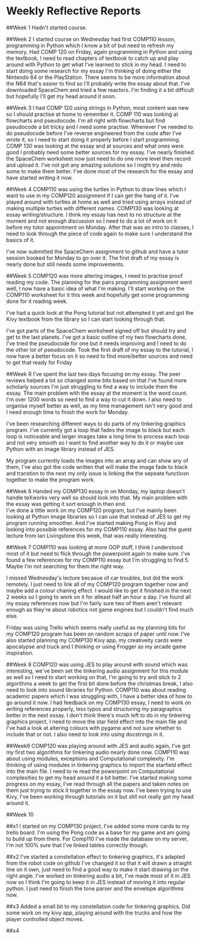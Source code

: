 # Weekly Reflective Reports

##Week 1
Hadn't started course.

##Week 2
I started course on Wednesday had first COMP110 lesson, programming in Python which I know a bit of but need to refresh my memory. 
Had COMP 120 on Friday, again programming in Python and using the textbook, I need to read chapters of textbook to catch up and play around with Python to get what I've learned to stick in my head.
I need to start doing some research for my essay I'm thinking of doing either the Nintendo 64 or the PlayStation. There seems to be more information about the N64 that's easier to find so I'll probably write the essay about that. I've downloaded SpaceChem and tried a few reactors. I'm finding it a bit difficult but hopefully I'll get my head around it soon.

##Week 3
I had COMP 120 using strings in Python, most content was new so I should practise at home to remember it. COMP 110 was looking at flowcharts and pseudocode. I'm all right with flowcharts but find pseudocode a bit tricky and I need some practise. Whenever I've needed to do pseudocode before I've reverse engineered from the code after I've wrote it, so I need to start doing it properly before I start programming. 
COMP 130 was looking at the essay and at sources and what ones were good I probably need some better sources for my essay.
I've nearly finished the SpaceChem worksheet now just need to do one more level then record and upload it. I've not got any amazing solutions so I might try and redo some to make them better. I've done most of the research for the essay and have started writing it now.

##Week 4
COMP110 was using the turtles in Python to draw lines which I want to use in my COMP120 assignment if I can get the hang of it. I've played around with turtles at home as well and tried using arrays instead of making multiple turtles with different names. 
COMP130 was looking at essay writing/structure. I think my essay has next to no structure at the moment and not enough discussion so I need to do a lot of work on it before my tutor appointment on Monday. After that was an intro to classes, I need to look through the piece of code again to make sure I understand the basics of it.
	
I've now submitted the SpaceChem assignment to github and have a tutor session booked for Monday to go over it. The first draft of my essay is nearly done but still needs some improvements.

##Week 5
COMP120 was more altering images, I need to practise proof reading my code. The planning for the pairs programming assignment went well, I now have a basic idea of what I'm making. I'll start working on the COMP110 worksheet for it this week and hopefully get some programming done for it reading week.
	
I've had a quick look at the Pong tutorial but not attempted it yet and got the Kivy textbook from the library so I can start looking through that.
	
I've got parts of the SpaceChem worksheet signed off but should try and get to the last planets. I've got a basic outline of my two flowcharts done, I've tried the pseudocode for one but it needs improving and I need to do the other lot of pseudocode.  Took the first draft of my essay to the tutorial, I now have a better focus on it so need to find more/better sources and need to get that ready for Friday

##Week R
I've spent the last two days focusing on my essay. The peer reviews helped a lot so changed some bits based on that I've found more scholarly sources I'm just struggling to find a way to include them the essay. The main problem with the essay at the moment is the word count. I'm over 1200 words so need to find a way to cut it down. I also need to organise myself better as well, as my time management isn't very good and I need enough time to finish the work for Monday. 

I've been researching different ways to do parts of my tinkering graphics program. I've currently got a loop that fades the image to black but each loop is noticeable and larger images take a long time to process each loop and not very smooth so I want to find another way to do it or maybe use Python with an image library instead of JES. 

My program currently loads the images into an array and can show any of them, I've also got the code written that will make the image fade to black and transtion to the next my only issue is linking the the sepeate functiosn together to make the program work.

##Week 6
Handed my COMP130 essay in on Monday, my laptop doesn't handle teXworks very well so should look into that. My main problem with the essay was getting it sort enough in then end.  
I've done a little work on my COMP120 program, but I've mainly been looking at Python image libraries so I can use that instead of JES to get my program running smoother. And I've started making Pong in Kivy and looking into possible references for my COMP110 essay. Also had the guest lecture from Ian Livingstone this week, that was really interesting. 

##Week 7
COMP110 was looking at more OOP stuff, I think I understood most of it but need to flick through the powerpoint again to make sure. I've found a few references for my COMP110 essay but I'm struggling to find 5. Maybe I'm not searching for them the right way. 

I missed Wednesday's lecture becasue of car troubles, but did the work remotely. I just need to link all of my COMP120 program together now and maybe add a colour chaning effect. I would like to get it finished in the next 2 weeks so I going to work on it for atleast half an hour a day. I've found all my essay references now but I'm fairly sure two of them aren't relevant enough as they're about robotics not game engines but I couldn't find much else.

Friday was using Trello which seems really useful as my planning bits for my COMP120 program has been on random scraps of paper until now. I've also started planning my COMP130 Kivy app, my creativeity cards were apocalypse and truck and I thinking or using Frogger as my arcade game inspiration.  

##Week 8
COMP120 was using JES to play around with sound which was interesting, we've been set the tinkering audio assignment for this module as well so I need to start working on that, I'm going to try and stick to 2 algorithms a week to get the first bit done before the christmas break, I also need to look into sound libraries for Python.
COMP110 was about reading academic papers which I was struggling with, I have a better idea of how to go around it now. 
I had feedback on my COMP130 essay, I need to work on writing references properly, less typos and structuring my paragraphcs better in the next essay.
I don't think there's much left to do in my tinkering graphics project, I need to move the star field effect into the main file and I've had a look at altering colours with pygame and not sure whether to include that or not. I also need to look into using docstrings in it.

##Week9
COMP120 was playing around with JES and audio again, I've got my first two algorithms for tinkering audio nearly done now. COMP110 was about using modules, exceptions and Computational complexity. I'm thinking of using modules in tinkering graphics to import the starfield effect into the main file.  I need to re read the powerpoint on Computational complexities to get my head around it a bit better. 
I've started making some progress on my essay, I've read through all the papers and taken notes on them just trying to stick it together in the essay now.  I've been trying to use Kivy, I've been working through tutorials on it but still not really got my head around it. 

##Week 10

##x1
I started on my COMP130 project, I've added some more cards to my trello board. I'm using the Pong code as a base for my game and am going to build up from there. For Comp110 I've made the database on my server, I'm not 100% sure that I've linked tables correctly though. 

##x2
I've started a constellation effect to tinkering graphics, it's adapted from the robot code on github I've changed it so that it will drawn a straight line on it own, just need to find a good way to make it start drawing on the right angle. I've worked on tinkering audio a bit, I've made most of it in JES now so I think I'm going to keep it in JES instead of moving it into regular python. I just need to finish the tone parser and the envelope algorithms now.

##x3
Added a small bit to my constellation code for tinkering graphics. Did some work on my kivy app, playing around with the trucks and how the player controlled object moves. 

##x4
